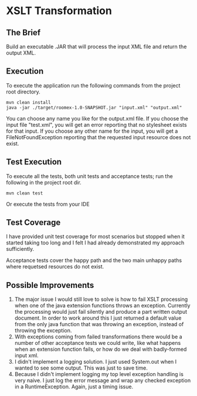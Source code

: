 # XSLT Transformation

## The Brief

Build an executable .JAR that will process the input XML file and return the output XML.

## Execution

To execute the application run the following commands from the project root directory.
```shell
mvn clean install
java -jar ./target/roomex-1.0-SNAPSHOT.jar "input.xml" "output.xml"
```
You can choose any name you like for the output.xml file.
If you choose the input file "test.xml", you will get an error reporting that no stylesheet exists for that input.
If you choose any other name for the input, you will get a FileNotFoundException reporting that the requested input resource does not exist.

## Test Execution

To execute all the tests, both unit tests and acceptance tests; run the following in the project root dir.
```shell
mvn clean test
```
Or execute the tests from your IDE

## Test Coverage

I have provided unit test coverage for most scenarios but stopped when it started taking too long and I felt I had already demonstrated my approach sufficiently.

Acceptance tests cover the happy path and the two main unhappy paths where requetsed resources do not exist.

## Possible Improvements

1.  The major issue I would still love to solve is how to fail XSLT processing when one of the java extension functions throws an exception.
Currently the processing would just fail silently and produce a part written output document. In order to work around this I just returned a default value
from the only java function that was throwing an exception, instead of throwing the exception.
2.  With exceptions coming from failed transformations there would be a number of other acceptance tests we could write, like what happens when an extension function fails,
or how do we deal with badly-formed input xml.
3.  I didn't implement a logging solution. I just used System.out when I wanted to see some output. This was just to save time.
4.  Because I didn't implement logging my top level exception handling is very naive. I just log the error message and wrap any checked exception in a RuntimeException.
Again, just a timing issue.
